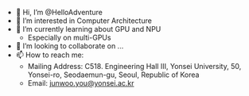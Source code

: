 - 👋 Hi, I’m @HelloAdventure
- 👀 I’m interested in Computer Architecture
- 🌱 I’m currently learning about GPU and NPU
  - Especially on multi-GPUs
- 💞️ I’m looking to collaborate on ...
- 📫 How to reach me:
  - Mailing Address: C518. Engineering Hall III, Yonsei University, 50, Yonsei-ro, Seodaemun-gu, Seoul, Republic of Korea
  - Email: junwoo.you@yonsei.ac.kr

<!---
HelloAdventure/HelloAdventure is a ✨ special ✨ repository because its `README.md` (this file) appears on your GitHub profile.
You can click the Preview link to take a look at your changes.
--->
